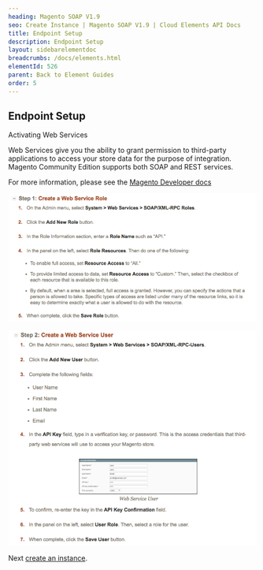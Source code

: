 ```yaml
---
heading: Magento SOAP V1.9
seo: Create Instance | Magento SOAP V1.9 | Cloud Elements API Docs
title: Endpoint Setup
description: Endpoint Setup
layout: sidebarelementdoc
breadcrumbs: /docs/elements.html
elementId: 526
parent: Back to Element Guides
order: 5
---
```


## Endpoint Setup

Activating Web Services

Web Services give you the ability to grant permission to third-party applications to access your store data for the purpose of integration. Magento Community Edition supports both SOAP and REST services.

For more information, please see the [Magento Developer docs](http://docs.magento.com/m1/ce/user_guide/system-operations/web-services-activate.html)

![Magento Connected App step 1](img/MagentoV19SOAPWeb.png)

![Magento Connected App step 2](img/MagentoV19SOAPWeb2.png)

Next [create an instance](magento-soapv19-create-instance.html).
